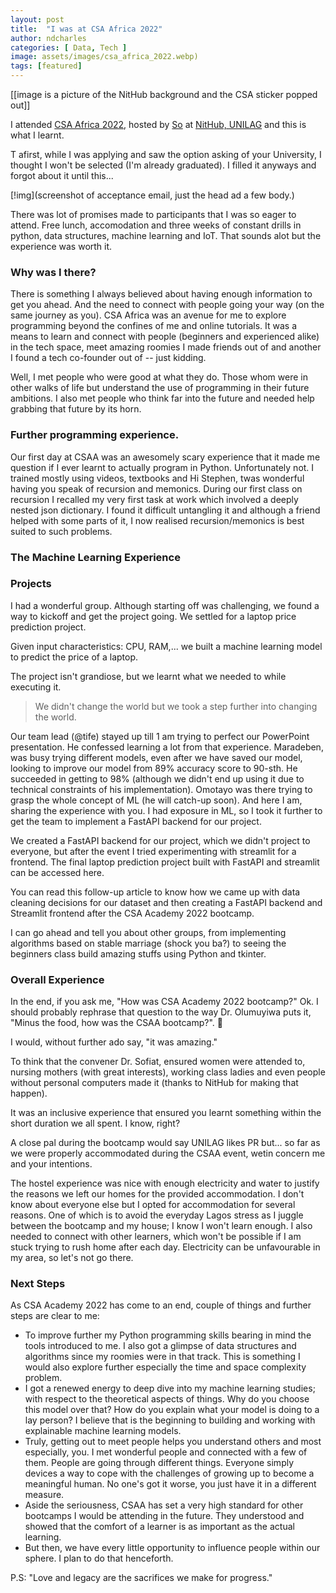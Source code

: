 ```yaml
---
layout: post
title:  "I was at CSA Africa 2022"
author: ndcharles
categories: [ Data, Tech ]
image: assets/images/csa_africa_2022.webp)
tags: [featured]
---
```

[[image is a picture of the NitHub background and the CSA sticker popped out]]

I attended [CSA Africa 2022](twitter.com/csa_africa), hosted by [So](twitter.com/) at [NitHub, UNILAG](twitter.com/nithub) and this is what I learnt.

T afirst, while I was applying and saw the option asking of your University, I thought I won't be selected (I'm already graduated). I filled it anyways and forgot about it until this...

[!img](screenshot of acceptance email, just the head ad a few body.)

There was lot of promises made to participants that I was so eager to attend. Free lunch, accomodation and three weeks of constant drills in python, data structures, machine learning and IoT. That sounds alot but the experience was worth it.

### Why was I there?

There is something I always believed about having enough information to get you ahead. And the need to connect with people going your way (on the same journey as you). CSA Africa was an avenue for me to explore programming beyond the confines of me and online tutorials. It was a means to learn and connect with people (beginners and experienced alike) in the tech space, meet amazing roomies I made friends out of and another I found a tech co-founder out of -- just kidding.

Well, I met people who were good at what they do. Those whom were in other walks of life but understand the use of programming in their future ambitions. I also met people who think far into the future and needed help grabbing that future by its horn.

### Further programming experience.

Our first day at CSAA was an awesomely scary experience that it made me question if I ever learnt to actually program in Python. Unfortunately not. I trained mostly using videos, textbooks and  Hi Stephen, twas wonderful having you speak of recursion and memonics. During our first class on recursion I recalled my very first task at work which involved a deeply nested json dictionary. I found it difficult untangling it and although a friend helped with some parts of it, I now realised recursion/memonics is best suited to such problems.

### The Machine Learning Experience


### Projects

I had a wonderful group. Although starting off was challenging, we found a way to kickoff and get the project going. We settled for a laptop price prediction project.

Given input characteristics: CPU, RAM,... we built a machine learning model to predict the price of a laptop.

The project isn't grandiose, but we learnt what we needed to while executing it. 

> We didn't change the world but we took a step further into changing the world.

Our team lead (@tife) stayed up till 1 am trying to perfect our PowerPoint presentation. He confessed learning a lot from that experience. Maradeben, was busy trying different models, even after we have saved our model, looking to improve our model from 89% accuracy score to 90-sth. He succeeded in getting to 98% (although we didn't end up using it due to technical constraints of his implementation). Omotayo was there trying to grasp the whole concept of ML (he will catch-up soon). And here I am, sharing the experience with you. I had exposure in ML, so I took it further to get the team to implement a FastAPI backend for our project.  

We created a FastAPI backend for our project, which we didn't project to everyone, but after the event I tried experimenting with streamlit for a frontend. The final laptop prediction project built with FastAPI and streamlit can be accessed here. 

You can read this follow-up article to know how we came up with data cleaning decisions for  our dataset and then creating a FastAPI backend and Streamlit frontend after the CSA Academy 2022 bootcamp.

I can go ahead and tell you about other groups, from implementing algorithms based on stable marriage (shock you ba?) to seeing the beginners class build amazing stuffs using Python and tkinter. 

### Overall Experience

In the end, if you ask me, "How was CSA Academy 2022 bootcamp?"
Ok. I should probably rephrase that question to the way Dr. Olumuyiwa puts it, "Minus the food, how was the CSAA bootcamp?". 🌝

I would, without further ado say, "it was amazing."

To think that the convener Dr. Sofiat, ensured women were attended to, nursing mothers (with great interests), working class ladies and even people without personal computers made it (thanks to NitHub for making that happen).

It was an inclusive experience that ensured you learnt something within the short duration we all spent. I know, right?

A close pal during the bootcamp would say UNILAG likes PR but... so far as we were properly accommodated during the CSAA event, wetin concern me and your intentions.

The hostel experience was nice with enough electricity and water to justify the reasons we left our homes for the provided accommodation. I don't know about everyone else but I opted for accommodation for several reasons. One of which is to avoid the everyday Lagos stress as I juggle between the bootcamp and my house; I know I won't learn enough. I also needed to connect with other learners, which won't be possible if I am stuck trying to rush home after each day. Electricity can be unfavourable in my area, so let's not go there.

### Next Steps

As CSA Academy 2022 has come to an end, couple of things and further steps are clear to me:

- To improve further my Python programming skills bearing in mind the tools introduced to me. I also got a glimpse of data structures and algorithms since my roomies were in that track. This is something I would also explore further especially the time and space complexity problem.
- I got a renewed energy to deep dive into my machine learning studies; with respect to the theoretical aspects of things. Why do you choose this model over that? How do you explain what your model is doing to a lay person? I believe that is the beginning to building and working with explainable machine learning models.
- Truly, getting out to meet people helps you understand others and most especially, you. I met wonderful people and connected with a few of them. People are going through different things. Everyone simply devices a way to cope with the challenges of growing up to become a meaningful human. No one's got it worse, you just have it in a different measure.
- Aside the seriousness, CSAA has set a very high standard for other bootcamps I would be attending in the future. They understood and showed that the comfort of a learner is as important as the actual learning.
- But then, we have every little opportunity to influence people within our sphere. I plan to do that henceforth.

P.S: "Love and legacy are the sacrifices we make for progress."